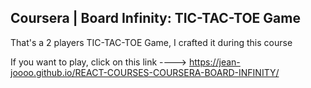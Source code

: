 ## Coursera | Board Infinity: TIC-TAC-TOE Game

That's a 2 players TIC-TAC-TOE Game, I crafted it during this course

If you want to play, click on this link ----> https://jean-joooo.github.io/REACT-COURSES-COURSERA-BOARD-INFINITY/
